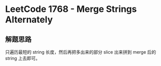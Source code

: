 # LeetCode 1768 - Merge Strings Alternately

## 解题思路

只遍历最短的 string 长度，然后再把多出来的部分 slice 出来拼到 merge 后的 string 上去即可。
